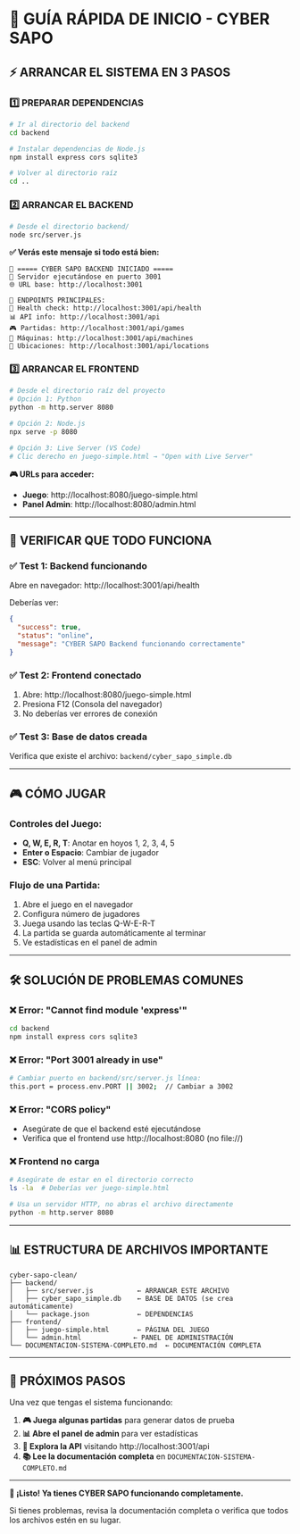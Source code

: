 # 🚀 GUÍA RÁPIDA DE INICIO - CYBER SAPO

## ⚡ ARRANCAR EL SISTEMA EN 3 PASOS

### 1️⃣ **PREPARAR DEPENDENCIAS**
```bash
# Ir al directorio del backend
cd backend

# Instalar dependencias de Node.js
npm install express cors sqlite3

# Volver al directorio raíz
cd ..
```

### 2️⃣ **ARRANCAR EL BACKEND**
```bash
# Desde el directorio backend/
node src/server.js
```

**✅ Verás este mensaje si todo está bien:**
```
🎉 ===== CYBER SAPO BACKEND INICIADO =====
🚀 Servidor ejecutándose en puerto 3001
🌐 URL base: http://localhost:3001

📡 ENDPOINTS PRINCIPALES:
🏥 Health check: http://localhost:3001/api/health
📊 API info: http://localhost:3001/api
🎮 Partidas: http://localhost:3001/api/games
🎰 Máquinas: http://localhost:3001/api/machines
🏢 Ubicaciones: http://localhost:3001/api/locations
```

### 3️⃣ **ARRANCAR EL FRONTEND**
```bash
# Desde el directorio raíz del proyecto
# Opción 1: Python
python -m http.server 8080

# Opción 2: Node.js
npx serve -p 8080

# Opción 3: Live Server (VS Code)
# Clic derecho en juego-simple.html → "Open with Live Server"
```

**🎮 URLs para acceder:**
- **Juego**: http://localhost:8080/juego-simple.html
- **Panel Admin**: http://localhost:8080/admin.html

---

## 🎯 VERIFICAR QUE TODO FUNCIONA

### ✅ **Test 1: Backend funcionando**
Abre en navegador: http://localhost:3001/api/health

Deberías ver:
```json
{
  "success": true,
  "status": "online",
  "message": "CYBER SAPO Backend funcionando correctamente"
}
```

### ✅ **Test 2: Frontend conectado**
1. Abre: http://localhost:8080/juego-simple.html
2. Presiona F12 (Consola del navegador)
3. No deberías ver errores de conexión

### ✅ **Test 3: Base de datos creada**
Verifica que existe el archivo: `backend/cyber_sapo_simple.db`

---

## 🎮 CÓMO JUGAR

### **Controles del Juego:**
- **Q, W, E, R, T**: Anotar en hoyos 1, 2, 3, 4, 5
- **Enter o Espacio**: Cambiar de jugador
- **ESC**: Volver al menú principal

### **Flujo de una Partida:**
1. Abre el juego en el navegador
2. Configura número de jugadores
3. Juega usando las teclas Q-W-E-R-T
4. La partida se guarda automáticamente al terminar
5. Ve estadísticas en el panel de admin

---

## 🛠️ SOLUCIÓN DE PROBLEMAS COMUNES

### ❌ **Error: "Cannot find module 'express'"**
```bash
cd backend
npm install express cors sqlite3
```

### ❌ **Error: "Port 3001 already in use"**
```bash
# Cambiar puerto en backend/src/server.js línea:
this.port = process.env.PORT || 3002;  // Cambiar a 3002
```

### ❌ **Error: "CORS policy"**
- Asegúrate de que el backend esté ejecutándose
- Verifica que el frontend use http://localhost:8080 (no file://)

### ❌ **Frontend no carga**
```bash
# Asegúrate de estar en el directorio correcto
ls -la  # Deberías ver juego-simple.html

# Usa un servidor HTTP, no abras el archivo directamente
python -m http.server 8080
```

---

## 📊 ESTRUCTURA DE ARCHIVOS IMPORTANTE

```
cyber-sapo-clean/
├── backend/
│   ├── src/server.js           ← ARRANCAR ESTE ARCHIVO
│   ├── cyber_sapo_simple.db    ← BASE DE DATOS (se crea automáticamente)
│   └── package.json            ← DEPENDENCIAS
├── frontend/
│   ├── juego-simple.html       ← PÁGINA DEL JUEGO
│   └── admin.html             ← PANEL DE ADMINISTRACIÓN
└── DOCUMENTACION-SISTEMA-COMPLETO.md  ← DOCUMENTACIÓN COMPLETA
```

---

## 🎯 PRÓXIMOS PASOS

Una vez que tengas el sistema funcionando:

1. **🎮 Juega algunas partidas** para generar datos de prueba
2. **📊 Abre el panel de admin** para ver estadísticas
3. **🔧 Explora la API** visitando http://localhost:3001/api
4. **📚 Lee la documentación completa** en `DOCUMENTACION-SISTEMA-COMPLETO.md`

---

**🎉 ¡Listo! Ya tienes CYBER SAPO funcionando completamente.**

Si tienes problemas, revisa la documentación completa o verifica que todos los archivos estén en su lugar.
